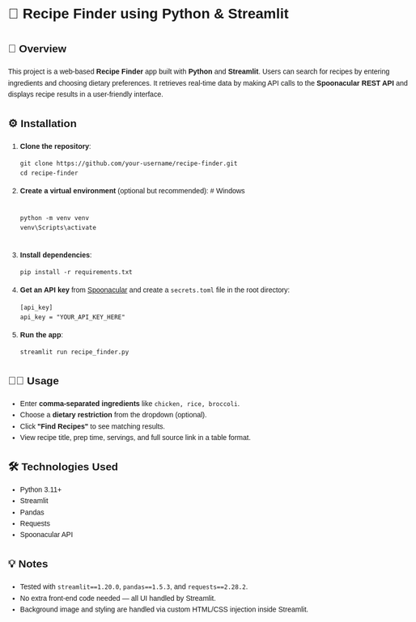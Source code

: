<!DOCTYPE html>
<html lang="en">
<head>
  <meta charset="UTF-8">
</head>
<body style="font-family: Arial, sans-serif; line-height: 1.6; max-width: 800px; margin: auto; padding: 2rem;">

  <h1>🥗 Recipe Finder using Python & Streamlit</h1>

  <h2>📖 Overview</h2>
  <p>
    This project is a web-based <strong>Recipe Finder</strong> app built with <strong>Python</strong> and <strong>Streamlit</strong>.
    Users can search for recipes by entering ingredients and choosing dietary preferences. It retrieves real-time data by making API calls to the <strong>Spoonacular REST API</strong> 
    and displays recipe results in a user-friendly interface.
  </p>

  <h2>⚙️ Installation</h2>
  <ol>
    <li>
      <strong>Clone the repository</strong>:
      <pre><code>git clone https://github.com/your-username/recipe-finder.git
cd recipe-finder</code></pre>
    </li>
    <li>
      <strong>Create a virtual environment</strong> (optional but recommended):
      # Windows
      <pre><code>
python -m venv venv
venv\Scripts\activate
      </code></pre>
    </li>
    <li>
      <strong>Install dependencies</strong>:
      <pre><code>pip install -r requirements.txt</code></pre>
    </li>
    <li>
      <strong>Get an API key</strong> from <a href="https://spoonacular.com/food-api" target="_blank">Spoonacular</a> and create a <code>secrets.toml</code> file in the root directory:
      <pre><code>[api_key]
api_key = "YOUR_API_KEY_HERE"</code></pre>
    </li>
    <li>
      <strong>Run the app</strong>:
      <pre><code>streamlit run recipe_finder.py</code></pre>
    </li>
  </ol>

  <h2>🧑‍🍳 Usage</h2>
  <ul>
    <li>Enter <strong>comma-separated ingredients</strong> like <code>chicken, rice, broccoli</code>.</li>
    <li>Choose a <strong>dietary restriction</strong> from the dropdown (optional).</li>
    <li>Click <strong>"Find Recipes"</strong> to see matching results.</li>
    <li>View recipe title, prep time, servings, and full source link in a table format.</li>
  </ul>

  <h2>🛠️ Technologies Used</h2>
  <ul>
    <li>Python 3.11+</li>
    <li>Streamlit</li>
    <li>Pandas</li>
    <li>Requests</li>
    <li>Spoonacular API</li>
  </ul>

  <h2>💡 Notes</h2>
  <ul>
    <li>Tested with <code>streamlit==1.20.0</code>, <code>pandas==1.5.3</code>, and <code>requests==2.28.2</code>.</li>
    <li>No extra front-end code needed — all UI handled by Streamlit.</li>
    <li>Background image and styling are handled via custom HTML/CSS injection inside Streamlit.</li>
  </ul>

</body>
</html>
